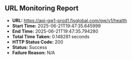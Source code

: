 ## URL Monitoring Report

- **URL:** https://api-gw1-prod1.fisglobal.com/gw/v1/health
- **Start Time:** 2025-06-21T19:47:35.645999
- **End Time:** 2025-06-21T19:47:35.794280
- **Total Time Taken:** 0.148281 seconds
- **HTTP Status Code:** 200
- **Status:** Success
- **Failure Reason:** N/A
